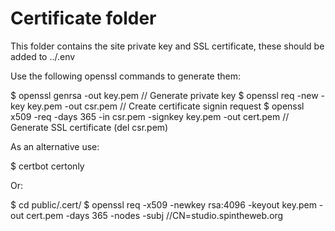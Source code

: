 # Certificate folder

This folder contains the site private key and SSL certificate, these should be added to ../.env

Use the following openssl commands to generate them:

$ openssl genrsa -out key.pem // Generate private key
$ openssl req -new -key key.pem -out csr.pem // Create certificate signin request
$ openssl x509 -req -days 365 -in csr.pem -signkey key.pem -out cert.pem // Generate SSL certificate (del csr.pem)

As an alternative use:

$ certbot certonly

Or:

$ cd public/.cert/
$ openssl req -x509 -newkey rsa:4096 -keyout key.pem -out cert.pem -days 365 -nodes -subj //CN=studio.spintheweb.org